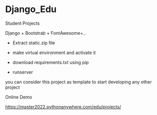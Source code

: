 # Django_Edu
 Student Projects 

Django + Bootstrab + FontAwesome+..

- Extract static.zip file

- make virtual environment and activate it

- download requirements.txt using pip

- runserver

you can consider this project as template to start developing any other project


Online Demo

https://master2022.pythonanywhere.com/edu/projects/

